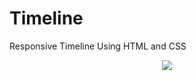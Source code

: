 # Timeline
<p > Responsive Timeline Using HTML and CSS</p>
<p align="center">
  <img width="auto" height="auto" src="images/Timeline.png">
</p>
